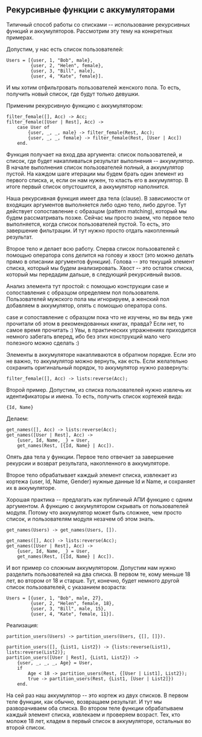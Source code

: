 ## Рекурсивные функции с аккумуляторами

Типичный способ работы со списками -- использование рекурсивных функций и аккумуляторов.
Рассмотрим эту тему на конкретных примерах.

Допустим, у нас есть список пользователей:

```
Users = [{user, 1, "Bob", male},
         {user, 2, "Helen", female},
         {user, 3, "Bill", male},
         {user, 4, "Kate", female}].
```

И мы хотим отфильтровать пользователей женского пола. То есть, получить новый список,
где будут только девушки.

Применим рекурсивную функцию с аккумулятором:

```
filter_female([], Acc) -> Acc;
filter_female([User | Rest], Acc) ->
    case User of
        {user, _, _, male} -> filter_female(Rest, Acc);
        {user, _, _, female} -> filter_female(Rest, [User | Acc])
    end.
```

Функция получает на вход два аргумента: список пользователей, и
список, где будет накапливаться результат выполнения -- аккумулятор. В
начале выполнения список пользователей полный, а аккумулятор
пустой. На каждом шаге итерации мы будем брать один элемент из первого
списка, и, если он нам нужен, то класть его в аккумулятор. В итоге первый
список опустошится, а аккумулятор наполнится.

Наша рекурсивная функция имеет два тела (clause). В зависимости от
входящих аргументов выполняется либо одно тело, либо другое. Тут
действует сопоставление с образцом (pattern matching), который мы
будем рассматривать позже. Сейчас мы просто знаем, что первое тело
выполняется, когда список пользователей пустой. То есть, это
завершение фильтрации. И тут нужно просто отдать накопленный
результат.

Второе тело и делает всю работу. Сперва список пользователей с помощью
оператора cons делится на голову и хвост (это можно делать
прямо в описании аргументов функции).  Голова -- это текущий элемент
списка, который мы будем анализировать. Хвост -- это остаток списка,
который мы передадим дальше, в следующий рекурсивный вызов.

Анализ элемента тут простой: с помощью конструкции case и
сопоставления с образцом определяем пол пользователя. Пользователей
мужского пола мы игнорируем, а женский пол добавляем в аккумулятор,
опять с помощью оператора cons.

case и сопоставление с образцом пока что не изучены, но вы ведь уже
прочитали об этом в рекомендованных книгах, правда?  Если нет, то
самое время прочитать :) Увы, в практических упражнениях приходится
немного забегать вперед, ибо без этих конструкций мало чего полезного
можно сделать :)

Элементы в аккумуляторе накапливаются в обратном порядке. Если это не
важно, то аккумулятор можно вернуть, как есть. Если желательно
сохранить оригинальный порядок, то аккумулятор нужно развернуть:

```
filter_female([], Acc) -> lists:reverse(Acc);
```

Второй пример. Допустим, из списка пользователей нужно извлечь их идентификаторы и имена.
То есть, получить список кортежей вида:

```
{Id, Name}
```

Делаем:

```
get_names([], Acc) -> lists:reverse(Acc);
get_names([User | Rest], Acc) ->
    {user, Id, Name, _} = User,
    get_names(Rest, [{Id, Name} | Acc]).
```

Опять два тела у функции. Первое тело отвечает за завершение рекурсии и возврат результата,
накопленного в аккумуляторе.

Второе тело обрабатывает каждый элемент списка, извлекает из кортежа {user, Id, Name, Gender}
нужные данные Id и Name, и сохраняет их в аккумуляторе.

Хорошая практика -- предлагать как публичный АПИ функцию с одним аргументом. А функцию
с аккумулятором скрывать от пользователей модуля. Потому что аккумулятор может быть сложнее,
чем просто список, и пользователям модуля незачем об этом знать.

```
get_names(Users) -> get_names(Users, []).

get_names([], Acc) -> lists:reverse(Acc);
get_names([User | Rest], Acc) ->
    {user, Id, Name, _} = User,
    get_names(Rest, [{Id, Name} | Acc]).
```

И вот пример со сложным аккумулятором. Допустим нам нужно разделить пользователей на два списка.
В первом те, кому меньше 18 лет, во втором от 18 и старше. Тут, конечно, будет немного другой
список пользователей, с указанием возраста:

```
Users = [{user, 1, "Bob", male, 27},
         {user, 2, "Helen", female, 18},
         {user, 3, "Bill", male, 15},
         {user, 4, "Kate", female, 11}].
```

Реализация:

```
partition_users(Users) -> partition_users(Users, {[], []}).

partition_users([], {List1, List2}) -> {lists:reverse(List1), lists:reverse(List2)};
partition_users([User | Rest], {List1, List2}) ->
    {user, _, _, _, Age} = User,
    if
        Age < 18 -> partition_users(Rest, {[User | List1], List2});
        true -> partition_users(Rest, {List1, [User | List2]})
    end.
```

На сей раз наш аккумулятор -- это кортеж из двух списков. В первом теле функции, как обычно,
возвращаем результат. И тут мы разворачиваем оба списка. Во втором теле функции обрабатываем
каждый элемент списка, извлекаем и проверяем возраст. Тех, кто моложе 18 лет, кладем в первый
список в аккумуляторе, остальных во второй список.
